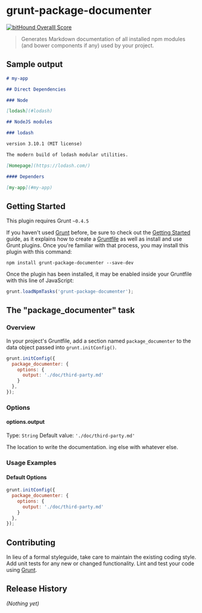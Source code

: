 # grunt-package-documenter

[![bitHound Overalll Score](https://www.bithound.io/github/AdamLiechty/grunt-package-documenter/badges/score.svg)](https://www.bithound.io/github/AdamLiechty/grunt-package-documenter)


> Generates Markdown documentation of all installed npm modules (and bower components if any) used by your project.

## Sample output
```markdown
# my-app

## Direct Dependencies

### Node

[lodash](#lodash)

## NodeJS modules

### lodash

version 3.10.1 (MIT license)

The modern build of lodash modular utilities.

[Homepage](https://lodash.com/)

#### Dependers

[my-app](#my-app)
```

## Getting Started
This plugin requires Grunt `~0.4.5`

If you haven't used [Grunt](http://gruntjs.com/) before, be sure to check out the [Getting Started](http://gruntjs.com/getting-started) guide, as it explains how to create a [Gruntfile](http://gruntjs.com/sample-gruntfile) as well as install and use Grunt plugins. Once you're familiar with that process, you may install this plugin with this command:

```shell
npm install grunt-package-documenter --save-dev
```

Once the plugin has been installed, it may be enabled inside your Gruntfile with this line of JavaScript:

```js
grunt.loadNpmTasks('grunt-package-documenter');
```

## The "package_documenter" task

### Overview
In your project's Gruntfile, add a section named `package_documenter` to the data object passed into `grunt.initConfig()`.

```js
grunt.initConfig({
  package_documenter: {
    options: {
      output: './doc/third-party.md'
    }
  },
});
```

### Options

#### options.output
Type: `String`
Default value: `'./doc/third-party.md'`

The location to write the documentation.
ing else with whatever else.

### Usage Examples

#### Default Options
```js
grunt.initConfig({
  package_documenter: {
    options: {
      output: './doc/third-party.md'
    }
  },
});
```

## Contributing
In lieu of a formal styleguide, take care to maintain the existing coding style. Add unit tests for any new or changed functionality. Lint and test your code using [Grunt](http://gruntjs.com/).

## Release History
_(Nothing yet)_
